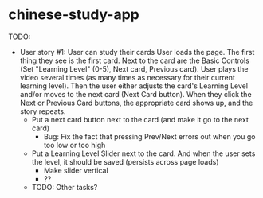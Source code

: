 # chinese-study-app

TODO:
* User story #1: User can study their cards
   User loads the page.  The first thing they see is the first card.  Next to the card are the Basic Controls (Set "Learning Level" (0-5), Next card, Previous card).  User plays the video several times (as many times as necessary for their current learning level).  Then the user either adjusts the card's Learning Level and/or moves to the next card (Next Card button).  When they click the Next or Previous Card buttons, the appropriate card shows up, and the story repeats.
     * Put a next card button next to the card (and make it go to the next card)
        * Bug: Fix the fact that pressing Prev/Next errors out when you go too low or too high
     * Put a Learning Level Slider next to the card.  And when the user sets the level, it should be saved (persists across page loads)
       - Make slider vertical
       - ??
     * TODO: Other tasks?